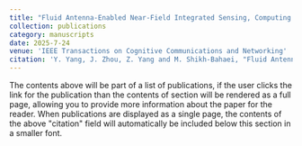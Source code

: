 ```yaml
---
title: "Fluid Antenna-Enabled Near-Field Integrated Sensing, Computing and Semantic Communication for Emerging Applications"
collection: publications
category: manuscripts
date: 2025-7-24
venue: 'IEEE Transactions on Cognitive Communications and Networking'
citation: 'Y. Yang, J. Zhou, Z. Yang and M. Shikh-Bahaei, "Fluid Antenna-Enabled Near-Field Integrated Sensing, Computing and Semantic Communication for Emerging Applications," in IEEE Transactions on Cognitive Communications and Networking, doi: 10.1109/TCCN.2025.3592294.'
---
```

The contents above will be part of a list of publications, if the user clicks the link for the publication than the contents of section will be rendered as a full page, allowing you to provide more information about the paper for the reader. When publications are displayed as a single page, the contents of the above "citation" field will automatically be included below this section in a smaller font.
